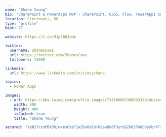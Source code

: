 ```yaml
---
name: "Shane Young"
bio: "SharePoint & PowerApps MVP - SharePoint, O365, Flow, PowerApps consulting? @PowerApps911 | Pure Snark? You found it."
location: Cincinnati, OH
type: "profile"
heat: 77

website: https://t.co/91p5BQ3pUe

twitter:
  username: ShanesCows
  url: https://twitter.com/ShanesCows
  followers: 13600

linkedin:
  url: https://www.linkedin.com/in/cincyshane

topics:
  - Power Apps

images:
  - url: https://pbs.twimg.com/profile_images/713100007398883329/qUzvsvQ3_400x400.jpg
    width: 400
    height: 400
    isCached: true
    title: "Shane Young"

secured: "YyN17rzoPBXDh/wxes6kpTjaZRu0160+k2awBkBT3yrQGZ6O3Pe8C9yyb/hTsB/f7zHuqlElPsFTiWYWceGVzdxq4Rzwek5E9ZRSv5LEQ7Bn2leQ0M4amDLP8+llCX+EKogitqbWFfITCTe8txeb2grxW0R40zeXypnYEiTrS2AypCbaBf3UlkC7hmUdu7P+rYvLuj05L8ZCcageKb8EKCHTv9NntPhJ40DKorduZrZaw6qUwP3ZcnNTzJq4FSjSdE/2/ajDMK6zvw/spn+UsWYSiILhxxcW0nTDHo249XyLB0Yce3bzY9TucSMRhYMPzI135GZJ0OrjSkQYnl3QXCkQg+Agr6i8CqPjfmp4/v4SfAOlC1Qqn7q0YeDAfL/fbPWS9dDQJlQcmSRwc3B6ysDKPZAyIlYunmNUSkY4j6Y=;sW0POqAaRHR86uOzovKEvA=="
---
```


